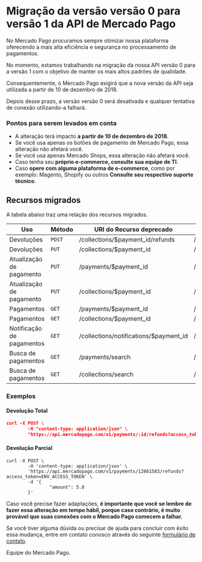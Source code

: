 # Migração da versão versão 0 para versão 1 da API de Mercado Pago

No Mercado Pago procuramos sempre otimizar nossa plataforma oferecendo a mais alta eficiência e segurança no processamento de pagamentos.

No momento, estamos trabalhando na migração da nossa API  versão 0 para a versão 1 com o objetivo de manter os mais altos padrões de qualidade.

Consequentemente, o Mercado Pago exigirá que a nova versão da API seja utilizada a partir de 10 de dezembro de 2018.

Depois desse prazo, a versão versão 0 será desativada e qualquer tentativa de conexão utilizando-a falhará.

### Pontos para serem levados em conta

* A alteração terá impacto **a partir de 10 de dezembro de 2018.**
* Se você usa apenas os botões de pagamento de Mercado Pago, essa alteração não afetará você.
* Se você usa apenas Mercado Shops, essa alteração não afetará você.
* Caso tenha seu **próprio e-commerce, consulte sua equipe de TI**.
* Caso **opere com alguma plataforma de e-commerce**, como por exemplo: Magento, Shopify ou outros **Consulte seu respectivo suporte técnico**.

## Recursos migrados

A tabela abaixo traz uma relação dos recursos migrados.

| Uso                      | Método | URI do Recurso deprecado               | URI do Recurso equivalente       | Referência                                                      |
|--------------------------|--------|----------------------------------------|----------------------------------|-----------------------------------------------------------------|
| Devoluções               | `POST` | /collections/$payment_id/refunds       | /v1/payments/$payment_id/refunds |-                                                                |
| Devoluções               | `PUT`  | /collections/$payment_id               | /v1/payments/$payment_id/        |[acesse](https://www.mercadopago.com.br/developers/pt/reference/payments/_payments_id/put/)	 |
| Atualização de pagamento | `PUT`  | /payments/$payment_id                  | /v1/payments/$payment_id/        |[acesse](https://www.mercadopago.com.br/developers/pt/reference/payments/_payments_id/put/)    |
| Atualização de pagamento | `PUT`  | /collections/$payment_id               | /v1/payments/$payment_id/        |[acesse](https://www.mercadopago.com.br/developers/pt/reference/payments/_payments_id/put/)    |
| Pagamentos               | `GET`  | /payments/$payment_id                  | /v1/payments/$payment_id/        |[acesse](https://www.mercadopago.com.br/developers/pt/reference/payments/_payments_id/get)    |
| Pagamentos               | `GET`  | /collections/$payment_id               | /v1/payments/$payment_id/        |[acesse](https://www.mercadopago.com.br/developers/pt/reference/payments/_payments_id/get)    |
| Notificação de pagamentos| `GET`  | /collections/notifications/$payment_id | /v1/payments/$payment_id/        |[acesse](https://www.mercadopago.com.br/developers/pt/reference/payments/_payments_id/get)    |
| Busca de pagamentos      | `GET`  | /payments/search                       | /v1/payments/search              |[acesse](https://www.mercadopago.com.br/developers/pt/reference/payments/_payments_search/get)|
| Busca de pagamentos      | `GET`  | /collections/search                    | /v1/payments/search              |[acesse](https://www.mercadopago.com.br/developers/pt/reference/payments/_payments_search/get)|

### Exemplos

#### Devolução Total
```json
curl -X POST \
        -H "content-type: application/json" \
        "https://api.mercadopago.com/v1/payments/:id/refunds?access_token=ENV_ACCESS_TOKEN"
```

#### Devolução Parcial

```curl
curl -X POST \
        -H 'content-type: application/json' \
        'https://api.mercadopago.com/v1/payments/12861583/refunds?access_token=ENV_ACCESS_TOKEN' \
        -d '{
                "amount": 5.0
        }'
```

Caso você precise fazer adaptações, **é importante que você se lembre de fazer essa alteração em tempo hábil, porque caso contrário, é muito provável que suas conexões com o Mercado Pago comecem a falhar.**

Se você tiver alguma dúvida ou precisar de ajuda para concluir com êxito essa mudança, entre em contato conosco através do seguinte [formulário de contato](https://www.mercadopago.com.br/developers/pt/support).

Equipe do Mercado Pago.

